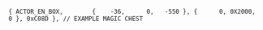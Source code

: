     { ACTOR_EN_BOX,        {    -36,      0,   -550 }, {      0, 0X2000,      0 }, 0xC08D }, // EXAMPLE MAGIC CHEST
